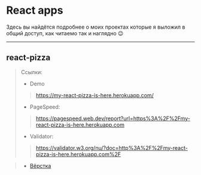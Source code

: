 # React apps
Здесь вы найдётся подробнее о моих проектах которые я выложил в общий доступ, как читаемо так и наглядно &#128521;
***

## react-pizza
> Ссылки:
> * Demo
>> https://my-react-pizza-is-here.herokuapp.com/
> * PageSpeed:
>> https://pagespeed.web.dev/report?url=https%3A%2F%2Fmy-react-pizza-is-here.herokuapp.com
> * Validator:
>> https://validator.w3.org/nu/?doc=http%3A%2F%2Fmy-react-pizza-is-here.herokuapp.com%2F
<!-- > * Adaptive template: -->
>
> * [Вёрстка](https://github.com/brokuka/Adaptive-for-react-apps#react-pizza 'Ссылка на репозиторий')